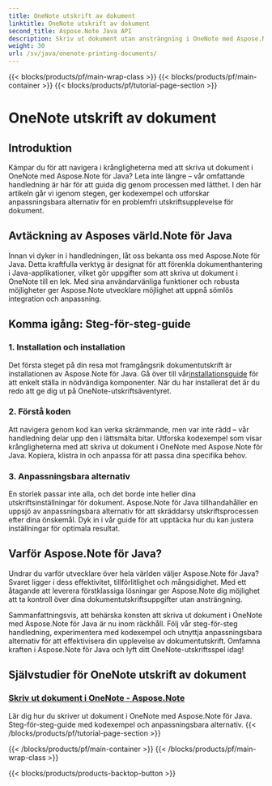 ```yaml
---
title: OneNote utskrift av dokument
linktitle: OneNote utskrift av dokument
second_title: Aspose.Note Java API
description: Skriv ut dokument utan ansträngning i OneNote med Aspose.Note för Java. Dessa handledningar erbjuder steg-för-steg-vägledning och kodexempel för sömlös dokumentutskrift.
weight: 30
url: /sv/java/onenote-printing-documents/
---
```


{{< blocks/products/pf/main-wrap-class >}}
{{< blocks/products/pf/main-container >}}
{{< blocks/products/pf/tutorial-page-section >}}

# OneNote utskrift av dokument


## Introduktion

Kämpar du för att navigera i krångligheterna med att skriva ut dokument i OneNote med Aspose.Note för Java? Leta inte längre – vår omfattande handledning är här för att guida dig genom processen med lätthet. I den här artikeln går vi igenom stegen, ger kodexempel och utforskar anpassningsbara alternativ för en problemfri utskriftsupplevelse för dokument.

## Avtäckning av Asposes värld.Note för Java

Innan vi dyker in i handledningen, låt oss bekanta oss med Aspose.Note för Java. Detta kraftfulla verktyg är designat för att förenkla dokumenthantering i Java-applikationer, vilket gör uppgifter som att skriva ut dokument i OneNote till en lek. Med sina användarvänliga funktioner och robusta möjligheter ger Aspose.Note utvecklare möjlighet att uppnå sömlös integration och anpassning.

## Komma igång: Steg-för-steg-guide

### 1. Installation och installation

 Det första steget på din resa mot framgångsrik dokumentutskrift är installationen av Aspose.Note för Java. Gå över till vår[installationsguide](https://releases.aspose.com/note/java/) för att enkelt ställa in nödvändiga komponenter. När du har installerat det är du redo att ge dig ut på OneNote-utskriftsäventyret.

### 2. Förstå koden

Att navigera genom kod kan verka skrämmande, men var inte rädd – vår handledning delar upp den i lättsmälta bitar. Utforska kodexempel som visar krångligheterna med att skriva ut dokument i OneNote med Aspose.Note för Java. Kopiera, klistra in och anpassa för att passa dina specifika behov.

### 3. Anpassningsbara alternativ

En storlek passar inte alla, och det borde inte heller dina utskriftsinställningar för dokument. Aspose.Note för Java tillhandahåller en uppsjö av anpassningsbara alternativ för att skräddarsy utskriftsprocessen efter dina önskemål. Dyk in i vår guide för att upptäcka hur du kan justera inställningar för optimala resultat.

## Varför Aspose.Note för Java?

Undrar du varför utvecklare över hela världen väljer Aspose.Note för Java? Svaret ligger i dess effektivitet, tillförlitlighet och mångsidighet. Med ett åtagande att leverera förstklassiga lösningar ger Aspose.Note dig möjlighet att ta kontroll över dina dokumentutskriftsuppgifter utan ansträngning.

Sammanfattningsvis, att behärska konsten att skriva ut dokument i OneNote med Aspose.Note för Java är nu inom räckhåll. Följ vår steg-för-steg handledning, experimentera med kodexempel och utnyttja anpassningsbara alternativ för att effektivisera din upplevelse av dokumentutskrift. Omfamna kraften i Aspose.Note för Java och lyft ditt OneNote-utskriftsspel idag!
## Självstudier för OneNote utskrift av dokument
### [Skriv ut dokument i OneNote - Aspose.Note](./print-documents/)
Lär dig hur du skriver ut dokument i OneNote med Aspose.Note för Java. Steg-för-steg-guide med kodexempel och anpassningsbara alternativ.
{{< /blocks/products/pf/tutorial-page-section >}}

{{< /blocks/products/pf/main-container >}}
{{< /blocks/products/pf/main-wrap-class >}}

{{< blocks/products/products-backtop-button >}}
